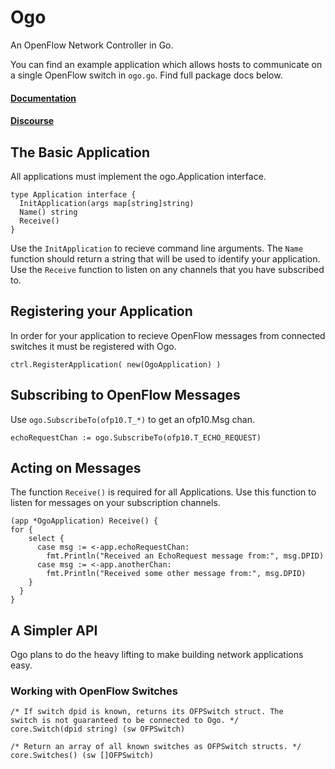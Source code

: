 # Ogo
An OpenFlow Network Controller in Go.

You can find an example application which allows hosts to communicate on a single OpenFlow switch in `ogo.go`. Find full package docs below.

#### [Documentation](http://godoc.org/github.com/jonstout/ogo)
#### [Discourse](http://discourse.ogo.bitnamiapp.com/)

## The Basic Application
All applications must implement the ogo.Application interface.
```
type Application interface {
  InitApplication(args map[string]string)
  Name() string
  Receive()
}
```
Use the `InitApplication` to recieve command line arguments. The `Name` function should return a string that will be used to identify your application. Use the `Receive` function to listen on any channels that you have subscribed to.

## Registering your Application
In order for your application to recieve OpenFlow messages from connected switches it must be registered with Ogo.
```
ctrl.RegisterApplication( new(OgoApplication) )
```

## Subscribing to OpenFlow Messages
Use `ogo.SubscribeTo(ofp10.T_*)` to get an ofp10.Msg chan.
```
echoRequestChan := ogo.SubscribeTo(ofp10.T_ECHO_REQUEST)
```

## Acting on Messages
The function `Receive()` is required for all Applications. Use this function to listen for messages on your subscription channels.
```
(app *OgoApplication) Receive() {
for {
    select {
      case msg := <-app.echoRequestChan:
        fmt.Println("Received an EchoRequest message from:", msg.DPID)
      case msg := <-app.anotherChan:
        fmt.Println("Received some other message from:", msg.DPID)
    }
  }
}
```

## A Simpler API
Ogo plans to do the heavy lifting to make building network applications easy.

### Working with OpenFlow Switches
```
/* If switch dpid is known, returns its OFPSwitch struct. The
switch is not guaranteed to be connected to Ogo. */
core.Switch(dpid string) (sw OFPSwitch)

/* Return an array of all known switches as OFPSwitch structs. */
core.Switches() (sw []OFPSwitch)
```
